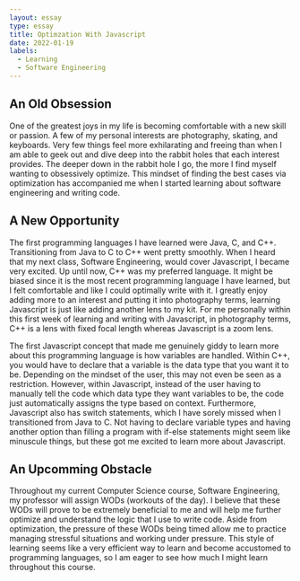 ```yaml
---
layout: essay
type: essay
title: Optimzation With Javascript
date: 2022-01-19
labels:
  - Learning
  - Software Engineering
---
```


## An Old Obsession

One of the greatest joys in my life is becoming comfortable with a new skill or passion. A few of my personal interests are photography, skating, and keyboards. Very few things feel more exhilarating and freeing than when I am able to geek out and dive deep into the rabbit holes that each interest provides. The deeper down in the rabbit hole I go, the more I find myself wanting to obsessively optimize. This mindset of finding the best cases via optimization has accompanied me when I started learning about software engineering and writing code. 

## A New Opportunity

The first programming languages I have learned were Java, C, and C++. Transitioning from Java to C to C++ went pretty smoothly. When I heard that my next class, Software Engineering, would cover Javascript, I became very excited. Up until now, C++ was my preferred language. It might be biased since it is the most recent programming language I have learned, but I felt comfortable and like I could optimally write with it. I greatly enjoy adding more to an interest and putting it into photography terms, learning Javascript is just like adding another lens to my kit. For me personally within this first week of learning and writing with Javascript, in photography terms, C++ is a lens with fixed focal length whereas Javascript is a zoom lens.

The first Javascript concept that made me genuinely giddy to learn more about this programming language is how variables are handled. Within C++, you would have to declare that a variable is the data type that you want it to be. Depending on the mindset of the user, this may not even be seen as a restriction. However, within Javascript, instead of the user having to manually tell the code which data type they want variables to be, the code just automatically assigns the type based on context. Furthermore, Javascript also has switch statements, which I have sorely missed when I transitioned from Java to C. Not having to declare variable types and having another option than filling a program with if-else statements might seem like minuscule things, but these got me excited to learn more about Javascript.

## An Upcomming Obstacle

Throughout my current Computer Science course, Software Engineering, my professor will assign WODs (workouts of the day). I believe that these WODs will prove to be extremely beneficial to me and will help me further optimize and understand the logic that I use to write code. Aside from optimization, the pressure of these WODs being timed allow me to practice managing stressful situations and working under pressure. This style of learning seems like a very efficient way to learn and become accustomed to programming languages, so I am eager to see how much I might learn throughout this course.
